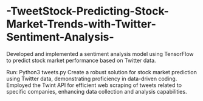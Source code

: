 # -TweetStock-Predicting-Stock-Market-Trends-with-Twitter-Sentiment-Analysis-
Developed and implemented a sentiment analysis model using TensorFlow to predict stock market performance based on Twitter data.                                                      

Run: Python3 tweets.py
                                                                                                                                        Create a robust solution for stock market prediction using Twitter data, demonstrating proficiency in data-driven coding.
Employed the Twint API for efficient web scraping of tweets related to specific companies, enhancing data collection and analysis capabilities.
